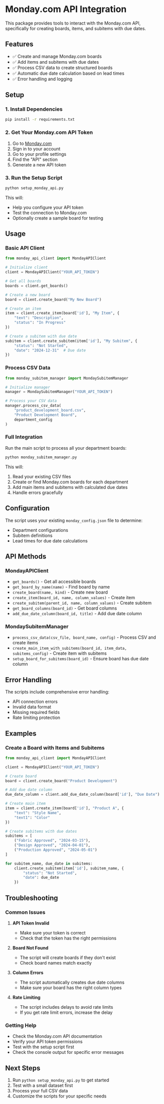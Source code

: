 # Monday.com API Integration

This package provides tools to interact with the Monday.com API, specifically for creating boards, items, and subitems with due dates.

## Features

- ✅ Create and manage Monday.com boards
- ✅ Add items and subitems with due dates
- ✅ Process CSV data to create structured boards
- ✅ Automatic due date calculation based on lead times
- ✅ Error handling and logging

## Setup

### 1. Install Dependencies

```bash
pip install -r requirements.txt
```

### 2. Get Your Monday.com API Token

1. Go to [Monday.com](https://auth.monday.com/users/sign_in)
2. Sign in to your account
3. Go to your profile settings
4. Find the "API" section
5. Generate a new API token

### 3. Run the Setup Script

```bash
python setup_monday_api.py
```

This will:
- Help you configure your API token
- Test the connection to Monday.com
- Optionally create a sample board for testing

## Usage

### Basic API Client

```python
from monday_api_client import MondayAPIClient

# Initialize client
client = MondayAPIClient("YOUR_API_TOKEN")

# Get all boards
boards = client.get_boards()

# Create a new board
board = client.create_board("My New Board")

# Create an item
item = client.create_item(board['id'], "My Item", {
    "text": "Description",
    "status": "In Progress"
})

# Create a subitem with due date
subitem = client.create_subitem(item['id'], "My Subitem", {
    "status": "Not Started",
    "date": "2024-12-31"  # Due date
})
```

### Process CSV Data

```python
from monday_subitem_manager import MondaySubitemManager

# Initialize manager
manager = MondaySubitemManager("YOUR_API_TOKEN")

# Process your CSV data
manager.process_csv_data(
    "product_development_board.csv",
    "Product Development Board",
    department_config
)
```

### Full Integration

Run the main script to process all your department boards:

```bash
python monday_subitem_manager.py
```

This will:
1. Read your existing CSV files
2. Create or find Monday.com boards for each department
3. Add main items and subitems with calculated due dates
4. Handle errors gracefully

## Configuration

The script uses your existing `monday_config.json` file to determine:
- Department configurations
- Subitem definitions
- Lead times for due date calculations

## API Methods

### MondayAPIClient

- `get_boards()` - Get all accessible boards
- `get_board_by_name(name)` - Find board by name
- `create_board(name, kind)` - Create new board
- `create_item(board_id, name, column_values)` - Create item
- `create_subitem(parent_id, name, column_values)` - Create subitem
- `get_board_columns(board_id)` - Get board columns
- `add_due_date_column(board_id, title)` - Add due date column

### MondaySubitemManager

- `process_csv_data(csv_file, board_name, config)` - Process CSV and create items
- `create_main_item_with_subitems(board_id, item_data, subitems_config)` - Create item with subitems
- `setup_board_for_subitems(board_id)` - Ensure board has due date column

## Error Handling

The scripts include comprehensive error handling:
- API connection errors
- Invalid data format
- Missing required fields
- Rate limiting protection

## Examples

### Create a Board with Items and Subitems

```python
from monday_api_client import MondayAPIClient

client = MondayAPIClient("YOUR_API_TOKEN")

# Create board
board = client.create_board("Product Development")

# Add due date column
due_date_column = client.add_due_date_column(board['id'], "Due Date")

# Create main item
item = client.create_item(board['id'], "Product A", {
    "text": "Style Name",
    "text1": "Color"
})

# Create subitems with due dates
subitems = [
    ("Fabric Approved", "2024-03-15"),
    ("Design Approved", "2024-04-01"),
    ("Production Approved", "2024-05-01")
]

for subitem_name, due_date in subitems:
    client.create_subitem(item['id'], subitem_name, {
        "status": "Not Started",
        "date": due_date
    })
```

## Troubleshooting

### Common Issues

1. **API Token Invalid**
   - Make sure your token is correct
   - Check that the token has the right permissions

2. **Board Not Found**
   - The script will create boards if they don't exist
   - Check board names match exactly

3. **Column Errors**
   - The script automatically creates due date columns
   - Make sure your board has the right column types

4. **Rate Limiting**
   - The script includes delays to avoid rate limits
   - If you get rate limit errors, increase the delay

### Getting Help

- Check the Monday.com API documentation
- Verify your API token permissions
- Test with the setup script first
- Check the console output for specific error messages

## Next Steps

1. Run `python setup_monday_api.py` to get started
2. Test with a small dataset first
3. Process your full CSV data
4. Customize the scripts for your specific needs

